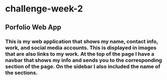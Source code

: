 # challenge-week-2


## Porfolio Web App

### This is my web application that shows my name, contact info, work, and social media accounts. This is displayed in images that are also links to my work. At the top of the page I have a navbar that shows my info and sends you to the corresponding section of the page. On the sidebar I also included the name of the sections.
